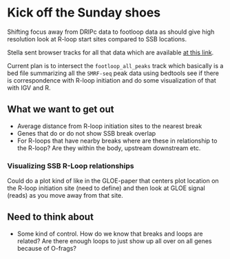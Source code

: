 # Kick off the Sunday shoes

Shifting focus away from DRIPc data to footloop data as should give high
resolution look at R-loop start sites compared to SSB locations.

Stella sent browser tracks for all that data which are available 
[at this link](http://genome.ucsc.edu/cgi-bin/hgTracks?db=hg19&lastVirtModeType=default&lastVirtModeExtraState=&virtModeType=default&virtMode=0&nonVirtPosition=&position=chr3%3A128900661%2D128903317&hgsid=1061960477_AzLo24AGPf9cdZa26GHovMN4XI9v).

Current plan is to intersect the `footloop_all_peaks` track which basically
is a bed file summarizing all the `SMRF-seq` peak data using bedtools
see if there is correspondence with R-loop initiation and do some visualization
of that with IGV and R.

## What we want to get out

- Average distance from R-loop initiation sites to the nearest break
- Genes that do or do not show SSB break overlap
- For R-loops that have nearby breaks where are these in relationship to the
R-loop? Are they within the body, upstream downstream etc.

### Visualizing SSB R-Loop relationships

Could do a plot kind of like in the GLOE-paper that centers plot location on
the R-loop initiation site (need to define) and then look at GLOE signal
(reads) as you move away from that site.

## Need to think about

- Some kind of control. How do we know that breaks and loops are related? Are there
enough loops to just show up all over on all genes because of O-frags?
